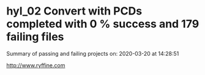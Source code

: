 # hyl_02 Convert with PCDs completed with 0 % success and 179 failing files

Summary of passing and failing projects on: 2020-03-20 at 14:28:51

http://www.ryffine.com
